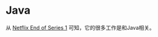 # Java

从 [Netflix End of Series 1](https://www.brendangregg.com/blog/2022-04-15/netflix-farewell-1.html) 可知，它的很多工作是和Java相关。




